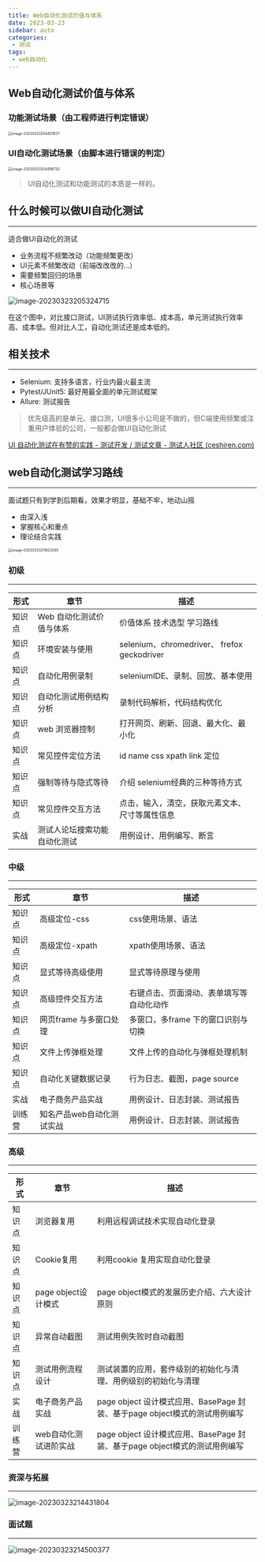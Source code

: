 ```yaml
---
title: Web自动化测试价值与体系
date: 2023-03-23
sidebar: auto
categories:
 - 测试
tags:
 - web自动化
---
```


## Web自动化测试价值与体系

### 功能测试场景（由工程师进行判定错误）

<img src="http://cdn.shenghao.xyz/img/blog/image-20230323204407637.png" alt="image-20230323204407637" style="zoom:50%;" />

### UI自动化测试场景（由脚本进行错误的判定）

<img src="http://cdn.shenghao.xyz/img/blog/image-20230323204456732.png" alt="image-20230323204456732" style="zoom:50%;" />

> UI自动化测试和功能测试的本质是一样的。

## 什么时候可以做UI自动化测试

---

适合做UI自动化的测试

- 业务流程不频繁改动（功能频繁更改）
- UI元素不频繁改动（前端改改改的...）
- 需要频繁回归的场景
- 核心场景等

![image-20230323205324715](http://cdn.shenghao.xyz/img/blog/image-20230323205324715.png)

在这个图中，对比接口测试，UI测试执行效率低、成本高，单元测试执行效率高、成本低。但对比人工，自动化测试还是成本低的。

## 相关技术

---

- Selenium: 支持多语言，行业内最火最主流
- Pytest/JUnit5: 最好用最全面的单元测试框架
- Allure: 测试报告

> 优先级高的是单元、接口测，UI很多小公司是不做的，但C端使用频繁或注重用户体验的公司，一般都会做UI自动化测试

[UI 自动化测试在有赞的实践 - 测试开发 / 测试文章 - 测试人社区 (ceshiren.com)](https://ceshiren.com/t/topic/16426)

## web自动化测试学习路线

---

面试题只有到学到后期看，效果才明显，基础不牢，地动山摇

- 由深入浅
- 掌握核心和重点
- 理论结合实践

<img src="http://cdn.shenghao.xyz/img/blog/image-20230323211823265.png" alt="image-20230323211823265" style="zoom:50%;" />

### 初级

---

| 形式   | 章节                         | 描述                                           |
| ------ | ---------------------------- | ---------------------------------------------- |
| 知识点 | Web 自动化测试价值与体系     | 价值体系 技术选型 学习路线                     |
| 知识点 | 环境安装与使用               | selenium、chromedriver、 frefox geckodriver    |
| 知识点 | 自动化用例录制               | seleniumIDE、录制、回放、基本使用              |
| 知识点 | 自动化测试用例结构分析       | 录制代码解析，代码结构优化                     |
| 知识点 | web 浏览器控制               | 打开网页、刷新、回退、最大化、最小化           |
| 知识点 | 常见控件定位方法             | id name css xpath link 定位                    |
| 知识点 | 强制等待与隐式等待           | 介绍 selenium经典的三种等待方式                |
| 知识点 | 常见控件交互方法             | 点击，输入，清空，获取元素文本、尺寸等属性信息 |
| 实战   | 测试人论坛搜索功能自动化测试 | 用例设计、用例编写、断言                       |

### 中级

---

| 形式   | 章节                      | 描述                                     |
| ------ | ------------------------- | ---------------------------------------- |
| 知识点 | 高级定位-css              | css使用场景、语法                        |
| 知识点 | 高级定位-xpath            | xpath使用场景、语法                      |
| 知识点 | 显式等待高级使用          | 显式等待原理与使用                       |
| 知识点 | 高级控件交互方法          | 右键点击、页面滑动、表单填写等自动化动作 |
| 知识点 | 网页frame 与多窗口处理    | 多窗口，多frame 下的窗口识别与切换       |
| 知识点 | 文件上传弹框处理          | 文件上传的自动化与弹框处理机制           |
| 知识点 | 自动化关键数据记录        | 行为日志、截图，page source              |
| 实战   | 电子商务产品实战          | 用例设计、日志封装、测试报告             |
| 训练营 | 知名产品web自动化测试实战 | 用例设计、日志封装、测试报告             |

### 高级

---

| 形式   | 章节                  | 描述                                                         |
| ------ | --------------------- | ------------------------------------------------------------ |
| 知识点 | 浏览器复用            | 利用远程调试技术实现自动化登录                               |
| 知识点 | Cookie复用            | 利用cookie 复用实现自动化登录                                |
| 知识点 | page object设计模式   | page object模式的发展历史介绍、六大设计原则                  |
| 知识点 | 异常自动截图          | 测试用例失败时自动截图                                       |
| 知识点 | 测试用例流程设计      | 测试装置的应用，套件级别的初始化与清理、用例级别的初始化与清理 |
| 实战   | 电子商务产品实战      | page object 设计模式应用、BasePage 封装、基于page object模式的测试用例编写 |
| 训练营 | web自动化测试进阶实战 | page object 设计模式应用、BasePage 封装、基于page object模式的测试用例编写 |

### 资深与拓展

---

![image-20230323214431804](http://cdn.shenghao.xyz/img/blog/image-20230323214431804.png)

### 面试题

---

![image-20230323214500377](http://cdn.shenghao.xyz/img/blog/image-20230323214500377.png)
